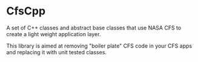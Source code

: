 # CfsCpp

A set of C++ classes and abstract base classes that use NASA CFS to create a light weight application layer. 

This library is aimed at removing "boiler plate" CFS code in your CFS apps and replacing it with unit tested classes.

